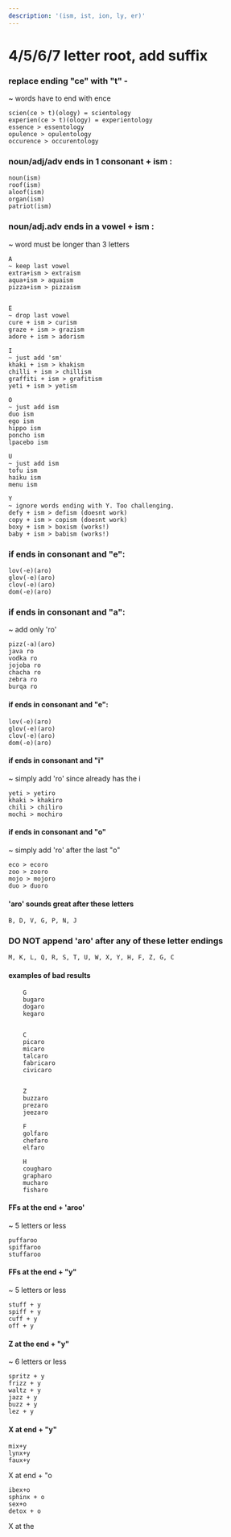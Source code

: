 ```yaml
---
description: '(ism, ist, ion, ly, er)'
---
```


# 4/5/6/7 letter root, add suffix

### replace ending "ce" with "t" -

~ words have to end with ence

```text
scien(ce > t)(ology) = scientology  
experien(ce > t)(ology) = experientology  
essence > essentology  
opulence > opulentology  
occurence > occurentology  
```

### noun/adj/adv ends in 1 consonant + ism :

```text
noun(ism)  
roof(ism)  
aloof(ism)  
organ(ism)  
patriot(ism)  
```

### noun/adj.adv ends in a vowel + ism :

~ word must be longer than 3 letters

```text
A  
~ keep last vowel  
extra+ism > extraism  
aqua+ism > aquaism  
pizza+ism > pizzaism  


E  
~ drop last vowel  
cure + ism > curism  
graze + ism > grazism  
adore + ism > adorism  

I  
~ just add 'sm'  
khaki + ism > khakism  
chilli + ism > chillism  
graffiti + ism > grafitism  
yeti + ism > yetism  

O  
~ just add ism  
duo ism  
ego ism  
hippo ism  
poncho ism  
lpacebo ism  

U  
~ just add ism  
tofu ism  
haiku ism  
menu ism  

Y  
~ ignore words ending with Y. Too challenging.  
defy + ism > defism (doesnt work)  
copy + ism > copism (doesnt work)  
boxy + ism > boxism (works!)  
baby + ism > babism (works!)  
```

### if ends in consonant and "e":

```text
lov(-e)(aro)  
glov(-e)(aro)  
clov(-e)(aro)  
dom(-e)(aro)  
```

### if ends in consonant and "a":

~ add only 'ro'

```text
pizz(-a)(aro)
java ro
vodka ro
jojoba ro
chacha ro
zebra ro
burqa ro
```



#### if ends in consonant and "e":

```text
lov(-e)(aro)
glov(-e)(aro)
clov(-e)(aro)
dom(-e)(aro)
```





#### if ends in consonant and "i"

~ simply add 'ro' since already has the i

```text
yeti > yetiro
khaki > khakiro
chili > chiliro
mochi > mochiro
```



#### if ends in consonant and "o"

~ simply add 'ro' after the last "o"

```text
eco > ecoro
zoo > zooro
mojo > mojoro
duo > duoro
```



#### 'aro' sounds great after these letters

```text
B, D, V, G, P, N, J
```



### DO NOT append 'aro' after any of these letter endings

```text
M, K, L, Q, R, S, T, U, W, X, Y, H, F, Z, G, C
```



#### examples of bad results

```text
    G
    bugaro
    dogaro
    kegaro


    C
    picaro
    micaro
    talcaro
    fabricaro
    civicaro


    Z
    buzzaro
    prezaro
    jeezaro

    F
    golfaro
    chefaro
    elfaro

    H
    cougharo
    grapharo
    mucharo
    fisharo
```



#### FFs at the end + 'aroo'

~ 5 letters or less

```text
puffaroo
spiffaroo
stuffaroo
```



#### FFs at the end + "y"

~ 5 letters or less

```text
stuff + y
spiff + y
cuff + y
off + y
```

#### Z at the end + "y"

~ 6 letters or less

```text
spritz + y
frizz + y
waltz + y
jazz + y
buzz + y
lez + y
```

#### X at end + "y"

```text
mix+y
lynx+y
faux+y
```

X at end + "o

```text
ibex+o
sphinx + o
sex+o
detox + o
```

X at the

